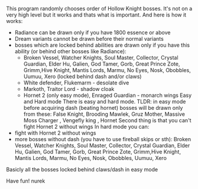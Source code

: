 This program randomly chooses order of Hollow Knight bosses. It's not on a very high level but it works and thats what is important. 
And here is how it works:
- Radiance can be drawn only if you have 1800 essence or above
- Dream variants cannot be drawn before their normal variants
- bosses which are locked behind abilities are drawn only if you have this ability (or behind other bosses like Radiance):
     - Broken Vessel, Watcher Knights, Soul Master, Collector, Crystal Guardian, Elder Hu, Galien, God Tamer, Gorb, Great Prince Zote, Grimm,Hive Knight, Mantis Lords, Marmu, No Eyes, Nosk, Obobbles, Uumuu, Xero (locked behind dash and/or claws) 
     - White defender, Flukemarm - desolate dive
     - Markoth, Traitor Lord - shadow cloak
     - Hornet 2 (only easy mode), Enraged Guardian - monarch wings
Easy and Hard mode
There is easy and hard mode. TLDR: in easy mode before acquiring dash (beating hornet) bosses will be drawn only from these:
       False Knight, Brooding Mawlek, Gruz Mother, Massive Moss Charger , Vengefly king , Hornet
Second thing is that you can't fight Hornet 2 without wings
In hard mode you can:
- fight with Hornet 2 without wings
- more bosses without dash (you have to use fireball skips or sth): 
     Broken Vessel, Watcher Knights, Soul Master, Collector, Crystal Guardian, Elder Hu, Galien, God Tamer, Gorb, Great Prince Zote, Grimm,Hive Knight, Mantis Lords,     Marmu, No Eyes, Nosk, Obobbles, Uumuu, Xero

Basicly all the bosses locked behind claws/dash in easy mode

Have fun!
nurek
